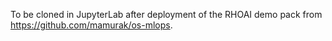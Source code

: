 To be cloned in JupyterLab after deployment of the RHOAI demo pack from https://github.com/mamurak/os-mlops.
